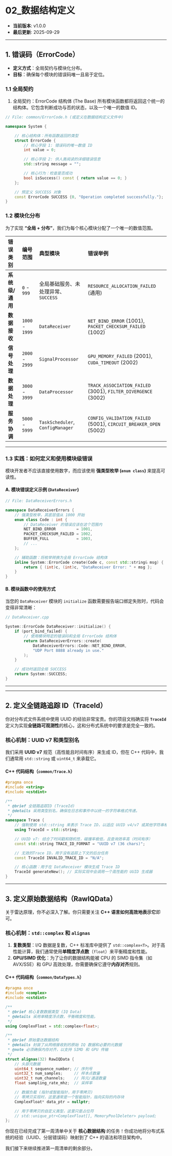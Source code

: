 ﻿# 02_数据结构定义

- **当前版本**: v1.0.0
- **最后更新**: 2025-09-29

-----

## 1\. 错误码（ErrorCode）

- **定义方式**：全局契约与模块化分布。
- **目标**：确保每个模块的错误码唯一且易于定位。

### 1.1 全局契约

1. 全局契约：ErrorCode 结构体 (The Base)
所有模块函数都将返回这个统一的结构体。它包含判断成功与否的状态，以及一个唯一的数值 ID。

```c++
// File: common/ErrorCode.h (或定义在数据结构定义文件中)

namespace System {

    // 核心结构体：所有函数返回的类型
    struct ErrorCode {
        // 核心字段 1: 错误码的唯一数值 ID
        int value = 0;

        // 核心字段 2: 供人类阅读的详细错误信息
        std::string message = "";

        // 核心行为：检查是否成功
        bool isSuccess() const { return value == 0; }
    };

    // 预定义 SUCCESS 对象
    const ErrorCode SUCCESS {0, "Operation completed successfully."};
}
```

### 1.2 模块化分布

为了实现 **“全局 + 分布”**，我们为每个核心模块分配了一个唯一的数值范围。

| 错误类别        | 编号范围        | 典型模块                            | 错误举例                                                         |
| :-------------- | :-------------- | :---------------------------------- | :--------------------------------------------------------------- |
| **系统级/通用** | `0` - `999`     | 全局基础服务、未处理异常、`SUCCESS` | `RESOURCE_ALLOCATION_FAILED` (通用)                              |
| **数据接收**    | `1000` - `1999` | `DataReceiver`                      | `NET_BIND_ERROR` (1001), `PACKET_CHECKSUM_FAILED` (1002)         |
| **信号处理**    | `2000` - `2999` | `SignalProcessor`                   | `GPU_MEMORY_FAILED` (2001), `CUDA_TIMEOUT` (2002)                |  
| **数据处理**    | `3000` - `3999` | `DataProcessor`                     | `TRACK_ASSOCIATION_FAILED` (3001), `FILTER_DIVERGENCE` (3002)    |
| **服务协调**    | `5000` - `5999` | `TaskScheduler`, `ConfigManager`    | `CONFIG_VALIDATION_FAILED` (5001), `CIRCUIT_BREAKER_OPEN` (5002) |

-----

### 1.3 实践：如何定义和使用模块级错误

模块开发者不应该直接使用数字，而应该使用 **强类型枚举 (`enum class`)** 来提高可读性。

#### A. 模块错误定义示例 (`DataReceiver`)

```cpp
// File: DataReceiverErrors.h

namespace DataReceiverErrors {
    // 强类型枚举，其底层值从 1000 开始
    enum class Code : int {
        // DataReceiver 的错误应该在这个范围内
        NET_BIND_ERROR         = 1001,
        PACKET_CHECKSUM_FAILED = 1002,
        BUFFER_FULL            = 1003,
        // ...
    };

    // 辅助函数：将枚举转换为全局 ErrorCode 结构体
    inline System::ErrorCode create(Code c, const std::string& msg) {
        return { (int)c, (int)c, "DataReceiver Error: " + msg };
    }
}
```

#### B. 模块函数中的使用方式

当您的 `DataReceiver` 模块的 `initialize` 函数需要报告端口绑定失败时，代码会变得非常清晰：

```cpp
// DataReceiver.cpp

System::ErrorCode DataReceiver::initialize() {
    if (port_bind_failed) {
        // 使用模块特定的错误码和全局 ErrorCode 结构体
        return DataReceiverErrors::create(
            DataReceiverErrors::Code::NET_BIND_ERROR,
            "UDP Port 8888 already in use."
        );
    }

    // 成功时返回全局 SUCCESS
    return System::SUCCESS;
}
```

-----








-----

## 2\. 定义全链路追踪 ID（TraceId）

你对分布式文件系统中使用 UUID 的经验非常宝贵。你的项目文档确实将 **`TraceId`** 定义为实现**全链路可观测性**的核心，这和分布式系统中的要求是完全一致的。

### 核心机制：UUID v7 和类型别名

我们采用 **UUID v7** 规范（高性能且时间有序）来生成 ID，但在 C++ 代码中，我们通常用 `std::string` 或 `uint64_t` 来承载它。

#### C++ 代码结构（`common/Trace.h`）

```cpp
#pragma once
#include <string>
#include <cstdint>

/**
 * @brief 全链路追踪ID (TraceId)
 * @details 采用类型别名，确保在日志和事件中以统一的字符串格式传递。
 */
namespace Trace {
    // 强制使用 std::string 来表示 Trace ID，以适应 UUID v4/v7 或其他字符串格式
    using TraceId = std::string;

    // UUID v7: 结合了时间戳和随机性，碰撞率极低，且查询效率高（时间有序）
    const std::string TRACE_ID_FORMAT = "UUID v7 (36 chars)";

    // 无效的Trace ID，用于没有追踪上下文的后台任务
    const TraceId INVALID_TRACE_ID = "N/A";

    // 核心函数：用于在 DataReceiver 模块生成 Trace ID
    TraceId generateNew(); // 实际实现中会调用一个高性能的 UUID 生成器
}
```

-----

## 3\. 定义原始数据结构（RawIQData）

关于雷达原理，你不必深入了解。你只需要关注 **C++ 语言如何高效地表示它**即可。

### 核心机制：`std::complex` 和 `alignas`

1.  **复数类型**：I/Q 数据是复数，C++ 标准库中提供了 `std::complex<T>`。对于高性能计算，我们通常使用**单精度浮点数**（`float`）来平衡精度和性能。
2.  **GPU/SIMD 优化**：为了让你的数据结构能被 CPU 的 SIMD 指令集（如 AVX/SSE）和 GPU 高效处理，你需要确保它遵守**内存对齐**规则。

#### C++ 代码结构（`common/DataTypes.h`）

```cpp
#pragma once
#include <complex>
#include <cstdint>

/**
 * @brief 核心复数数据类型 (IQ Data)
 * @details 采用单精度浮点数，平衡精度和性能。
 */
using ComplexFloat = std::complex<float>;

/**
 * @brief 原始雷达数据结构
 * @details 封装了从网络接收到的原始 IQ 数据和必要的元数据
 * @note 必须确保内存对齐，以支持 SIMD 和 GPU 传输
 */
struct alignas(32) RawIQData {
    // 头部元数据
    uint64_t sequence_number; // 序列号
    uint32_t num_samples;     // 样本点数量
    uint32_t num_channels;    // 阵元/通道数量
    float sampling_rate_mhz;  // 采样率

    // 数据负载 (指针或智能指针，用于零拷贝)
    // 零拷贝实现时，这里通常是一个智能指针，指向实际的内存块
    ComplexFloat* data_ptr = nullptr;

    // 用于零拷贝的自定义类型，这里只是占位符
    // std::unique_ptr<ComplexFloat[], MemoryPoolDeleter> payload;
};
```

你现在已经完成了第一周清单中关于 **核心数据结构** 的任务！你成功地将分布式系统的经验（UUID、分层错误码）映射到了 C++ 的语法和项目架构中。

我们接下来继续推进第一周清单的剩余部分。
